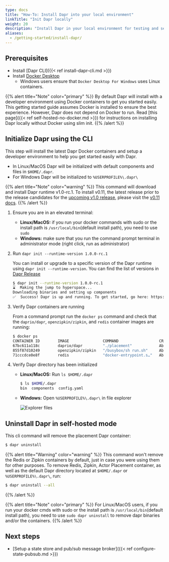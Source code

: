 ```yaml
---
type: docs
title: "How-To: Install Dapr into your local environment"
linkTitle: "Init Dapr locally"
weight: 20
description: "Install Dapr in your local environment for testing and self-hosting"
aliases:
  - /getting-started/install-dapr/
---
```


## Prerequisites

- Install [Dapr CLI]({{< ref install-dapr-cli.md >}})
- Install [Docker Desktop](https://docs.docker.com/install/)
   - Windows users ensure that `Docker Desktop For Windows` uses Linux containers.

{{% alert title="Note" color="primary" %}}
By default Dapr will install with a developer environment using Docker containers to get you started easily. This getting started guide assumes Docker is installed to ensure the best experience. However, Dapr does not depend on Docker to run. Read [this page]({{< ref self-hosted-no-docker.md >}}) for instructions on installing Dapr locally without Docker using slim init.
{{% /alert %}}

## Initialize Dapr using the CLI

This step will install the latest Dapr Docker containers and setup a developer environment to help you get started easily with Dapr.

- In Linux/MacOS Dapr will be initialized with default components and files in `$HOME/.dapr`.
- For Windows Dapr will be initialized to `%USERPROFILE%\.dapr\`

{{% alert title="Note" color="warning" %}}
This command will download and install Dapr runtime v1.0-rc.1. To install v0.11, the latest release prior to the release candidates for the [upcoming v1.0 release](https://blog.dapr.io/posts/2020/10/20/the-path-to-v.1.0-production-ready-dapr/), please visit the [v0.11 docs](https://docs.dapr.io).
{{% /alert %}}

1. Ensure you are in an elevated terminal:
   - **Linux/MacOS:** if you run your docker commands with sudo or the install path is `/usr/local/bin`(default install path), you need to use `sudo`
   - **Windows:** make sure that you run the command prompt terminal in administrator mode (right click, run as administrator)

2. Run `dapr init --runtime-version 1.0.0-rc.1`

   You can install or upgrade to a specific version of the Dapr runtime using `dapr init --runtime-version`. You can find the list of versions in [Dapr Release](https://github.com/dapr/dapr/releases)

    ```bash
    $ dapr init --runtime-version 1.0.0-rc.1
    ⌛  Making the jump to hyperspace...
    Downloading binaries and setting up components
    ✅  Success! Dapr is up and running. To get started, go here: https://aka.ms/dapr-getting-started
    ```

3. Verify Dapr containers are running

   From a command prompt run the `docker ps` command and check that the `daprio/dapr`, `openzipkin/zipkin`, and `redis` container images are running:

   ```bash
   $ docker ps
   CONTAINER ID        IMAGE               COMMAND                  CREATED              STATUS              PORTS                              NAMES
   67bc611a118c        daprio/dapr         "./placement"            About a minute ago   Up About a minute   0.0.0.0:6050->50005/tcp            dapr_placement
   855f87d10249        openzipkin/zipkin   "/busybox/sh run.sh"     About a minute ago   Up About a minute   9410/tcp, 0.0.0.0:9411->9411/tcp   dapr_zipkin
   71cccdce0e8f        redis               "docker-entrypoint.s…"   About a minute ago   Up About a minute   0.0.0.0:6379->6379/tcp             dapr_redis
   ```

4. Verify Dapr directory has been initialized

   - **Linux/MacOS:** Run `ls $HOME/.dapr`
      ```bash
      $ ls $HOME/.dapr
      bin  components  config.yaml
      ```
   - **Windows:** Open `%USERPROFILE%\.dapr\` in file explorer
      
      ![Explorer files](/images/install-dapr-selfhost-windows.png)

## Uninstall Dapr in self-hosted mode

This cli command will remove the placement Dapr container:

```bash
$ dapr uninstall
```

{{% alert title="Warning" color="warning" %}}
This command won't remove the Redis or Zipkin containers by default, just in case you were using them for other purposes. To remove Redis, Zipkin, Actor Placement container, as well as the default Dapr directory located at `$HOME/.dapr` or `%USERPROFILE%\.dapr\`, run:

```bash
$ dapr uninstall --all
```
{{% /alert %}}

{{% alert title="Note" color="primary" %}}
For Linux/MacOS users, if you run your docker cmds with sudo or the install path is `/usr/local/bin`(default install path), you need to use `sudo dapr uninstall` to remove dapr binaries and/or the containers.
{{% /alert %}}

## Next steps
- [Setup a state store and pub/sub message broker]({{< ref configure-state-pubsub.md >}})


